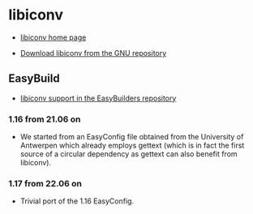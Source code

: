 # libiconv

  * [libiconv home page](https://www.gnu.org/software/libiconv/)

  * [Download libiconv from the GNU repository](https://ftp.gnu.org/pub/gnu/libiconv/)

## EasyBuild

  * [libiconv support in the EasyBuilders repository](https://github.com/easybuilders/easybuild-easyconfigs/tree/develop/easybuild/easyconfigs/l/libiconv)

### 1.16 from 21.06 on

  * We started from an EasyConfig file obtained from the University of Antwerpen
    which already employs gettext (which is in fact the first source of a circular
    dependency as gettext can also benefit from libiconv).

### 1.17 from 22.06 on

  * Trivial port of the 1.16 EasyConfig.


